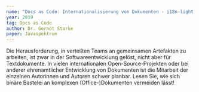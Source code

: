 ```yaml
---
name: "Docs as Code: Internationalisierung von Dokumenten - i18n-light mit AsciiDoc & Co."
year: 2019
tag: Docs as Code
author: Dr. Gernot Starke
paper: Javaspektrum
---
```

Die Herausforderung, in verteilten Teams an gemeinsamen Artefakten zu arbeiten, ist zwar in der Softwareentwicklung
gelöst, nicht aber für Textdokumente. In vielen internationalen Open-Source-Projekten oder bei anderer ehrenamtlicher
Entwicklung von Dokumenten ist die Mitarbeit der einzelnen Autorinnen und Autoren schwer planbar. Lesen Sie, wie sich
binäre Bastelei an komplexen (Office-)Dokumenten vermeiden lässt!